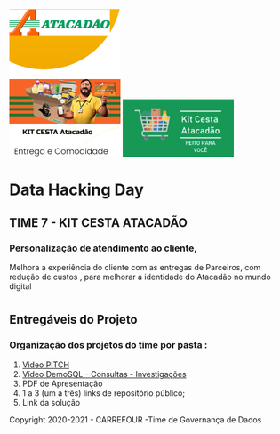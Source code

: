 <img src="img/logokitatacacao1.png" alt="drawing" style="width:200px;"/> 

<img src="img/logokitatacacao.png" alt="drawing" style="width:200px;"/> 


# Data Hacking Day

## TIME 7  - KIT CESTA ATACADÃO

### Personalização de atendimento ao cliente,

Melhora a experiência do cliente com as entregas  de Parceiros, com redução de custos , para melhorar a identidade do Atacadão no mundo digital  



#
## Entregáveis do Projeto


### Organização dos projetos do time por pasta :

1. [Video PITCH](videopitch/7TimeCESTA.mkv)
2. [Vídeo DemoSQL - Consultas - Investigações](https://desafiotime7.wixsite.com/cestaatacadao/meus-kits)
3. PDF de Apresentação
4. 1 a 3 (um a três) links de repositório público;
5. Link da solução




Copyright 2020-2021 - CARREFOUR -Time de Governança de Dados 